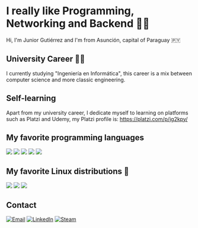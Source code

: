 # I really like Programming, Networking and Backend 👨‍💻

Hi, I'm Junior Gutiérrez and I'm from Asunción, capital of Paraguay 🇵🇾

## University Career 👨‍🎓
I currently studying "Ingeniería en Informática", this career is a mix between computer science and more classic engineering.

## Self-learning
Apart from my university career, I dedicate myself to learning on platforms such as Platzi and Udemy, my Platzi profile is: https://platzi.com/p/jg2kpy/

## My favorite programming languages

<img src="https://img.shields.io/badge/C/C++%20-659bd3" /> <img src="https://img.shields.io/badge/Java%20-ec2025" /> <img src="https://img.shields.io/badge/Python%20-ffd23e" /> <img src="https://img.shields.io/badge/JavaScript%20-f7e018" /> <img src="https://img.shields.io/badge/TypeScript%20-2d79c7" />

## My favorite Linux distributions 🐧

<img src="https://img.shields.io/badge/Debian%20-d70751" /> <img src="https://img.shields.io/badge/Lubuntu%20-0068c8" /> <img src="https://img.shields.io/badge/Arch%20-1793d1" />

## Contact

<a href="mailto:jlgutierrez2000@fpuna.edu.py?subject=Contact%20via%20Git%20Hub" target="_blank"><img src="https://img.shields.io/badge/Email-ffa500.svg?&style=flat-square&logo=email&logoColor=white" alt="Email"></a>
<a href="https://www.linkedin.com/in/jose-luis-junior-gutierrez-aguero/" target="_blank"><img src="https://img.shields.io/badge/LinkedIn-%230077B5.svg?&style=flat-square&logo=linkedin&logoColor=white" alt="LinkedIn"></a>
<a href="https://steamcommunity.com/id/jg2kpy" target="_blank"><img src="https://img.shields.io/badge/Steam-242526.svg?&style=flat-square&logo=steam&logoColor=white" alt="Steam"></a>
